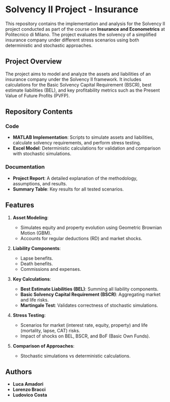 # Solvency II Project - Insurance

This repository contains the implementation and analysis for the Solvency II project conducted as part of the course on **Insurance and Econometrics** at Politecnico di Milano. The project evaluates the solvency of a simplified insurance company under different stress scenarios using both deterministic and stochastic approaches.

## Project Overview

The project aims to model and analyze the assets and liabilities of an insurance company under the Solvency II framework. It includes calculations for the Basic Solvency Capital Requirement (BSCR), best estimate liabilities (BEL), and key profitability metrics such as the Present Value of Future Profits (PVFP).

## Repository Contents

### Code
- **MATLAB Implementation**: Scripts to simulate assets and liabilities, calculate solvency requirements, and perform stress testing.
- **Excel Model**: Deterministic calculations for validation and comparison with stochastic simulations.

### Documentation
- **Project Report**: A detailed explanation of the methodology, assumptions, and results.
- **Summary Table**: Key results for all tested scenarios.

## Features

1. **Asset Modeling**:
   - Simulates equity and property evolution using Geometric Brownian Motion (GBM).
   - Accounts for regular deductions (RD) and market shocks.

2. **Liability Components**:
   - Lapse benefits.
   - Death benefits.
   - Commissions and expenses.

3. **Key Calculations**:
   - **Best Estimate Liabilities (BEL)**: Summing all liability components.
   - **Basic Solvency Capital Requirement (BSCR)**: Aggregating market and life risks.
   - **Martingale Test**: Validates correctness of stochastic simulations.

4. **Stress Testing**:
   - Scenarios for market (interest rate, equity, property) and life (mortality, lapse, CAT) risks.
   - Impact of shocks on BEL, BSCR, and BoF (Basic Own Funds).

5. **Comparison of Approaches**:
   - Stochastic simulations vs deterministic calculations.

## Authors
- **Luca Amadori**
- **Lorenzo Bracci**
- **Ludovico Costa**
